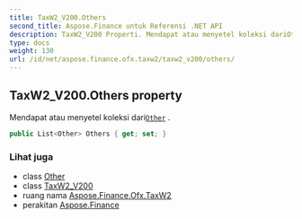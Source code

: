 ```yaml
---
title: TaxW2_V200.Others
second_title: Aspose.Finance untuk Referensi .NET API
description: TaxW2_V200 Properti. Mendapat atau menyetel koleksi dariOther .
type: docs
weight: 130
url: /id/net/aspose.finance.ofx.taxw2/taxw2_v200/others/
---
```

## TaxW2_V200.Others property

Mendapat atau menyetel koleksi dari[`Other`](../../other/) .

```csharp
public List<Other> Others { get; set; }
```

### Lihat juga

* class [Other](../../other/)
* class [TaxW2_V200](../)
* ruang nama [Aspose.Finance.Ofx.TaxW2](../../taxw2_v200/)
* perakitan [Aspose.Finance](../../../)



